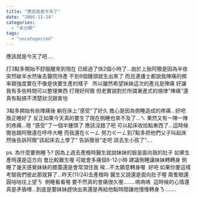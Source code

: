 ```yaml
---
title: "應該就是今天了"
date: "2005-11-24"
categories: 
  - "未分類"
tags: 
  - "uncategoried"
---
```


應該就是今天了吧....

打3點多開始不舒服醒來到現在 已經過了快2個小時了...由於上胎阿徹是因為半夜突然破羊水然後去醫院待產 不到6個鍾頭就生出來了 而且連護士都說我陣痛的頻率跟強度實在不像是快要生產的樣子   所以雖然希望妹妹這次的產兆是陣痛 好讓我有多些時間可以整理東西 打理好阿徹 但老實說對於所謂漸進式的規律"陣痛"還真有點搞不清楚狀況跟害怕 

3點多開始有些陣痛後 躺在床上"感受"了好久 擔心是因為側睡造成的疼痛...好吧 換正睡好了 反正如果今天真的要生了現在側睡也來不及了...ㄟ 果然又有一陣一陣的疼痛...嗯 "感受"了一個半鍾頭了 應該沒錯了吧 可以起床收拾點東西了...這時候徹爸跟阿徹還在呼呼大睡 而我還在ㄍ一ㄥ 努力ㄍ一ㄥ到7點多把他們父子叫起床 然後告訴阿徹"該起床去上學了" 告訴徹爸"走吧 該去生小孩了"....

ps. 為什麼要側睡ㄋ? 因為上週去產檢時醫生就說妹妹的臉是面向我的肚子 如果生產時還是這方向 會比較難生喔 可能會多痛個8-12小時 建議側睡讓妹妹轉轉身 側睡了幾天感覺妹妹的膝蓋還是會常頂住我 唉...不太願意轉身喔  好吧 如果你要這樣考驗我們彼此那就算了...昨天(11/24)去產檢時 醫生又說還是面向肚子喔 兩隻眼還圓咕咕往上望ㄋ  側睡看看喔 要不然真的會痛很久喔........嗚嗚嗚  這時候的心情還真是矛盾哩...到底是要妹妹趕快出來還是再給他點時間讓他慢慢轉身ㄋ........
